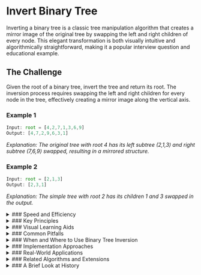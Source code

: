 # Invert Binary Tree

Inverting a binary tree is a classic tree manipulation algorithm that creates a mirror image of the original tree by swapping the left and right children of every node. This elegant transformation is both visually intuitive and algorithmically straightforward, making it a popular interview question and educational example.

## The Challenge

Given the root of a binary tree, invert the tree and return its root. The inversion process requires swapping the left and right children for every node in the tree, effectively creating a mirror image along the vertical axis.

### Example 1

```js
Input: root = [4,2,7,1,3,6,9]
Output: [4,7,2,9,6,3,1]
```

_Explanation: The original tree with root 4 has its left subtree (2,1,3) and right subtree (7,6,9) swapped, resulting in a mirrored structure._

### Example 2

```js
Input: root = [2,1,3]
Output: [2,3,1]
```

_Explanation: The simple tree with root 2 has its children 1 and 3 swapped in the output._

<details>
<summary>
### Speed and Efficiency
</summary>

The binary tree inversion algorithm is remarkably efficient:

- **Time Complexity**: O(n), where n is the number of nodes in the tree. This is because each node in the tree must be visited exactly once.

- **Space Complexity**: 
  - O(h) for the recursive approach, where h is the height of the tree. This represents the maximum depth of the recursion stack.
  - In the worst case (a completely unbalanced tree), this becomes O(n).
  - For iterative approaches using a queue or stack, the space complexity is also O(n) in the worst case.
</details>
<details>
<summary>
### Key Principles
</summary>

The inversion algorithm relies on several fundamental concepts:

- **Recursive Structure**: The problem naturally decomposes into smaller subproblems (inverting left and right subtrees).

- **Post-order Processing**: Typically implemented by first recursively inverting the subtrees, then swapping the children.

- **Tree Traversal**: Can be implemented using depth-first (recursive or with a stack) or breadth-first (with a queue) approaches.

- **In-place Modification**: The tree structure is modified directly without creating a new tree.
</details>
<details>
<summary>
### Visual Learning Aids
</summary>

For those who benefit from visual explanations, consider checking out these resources for interactive and animated guides:

- [Invert a binary tree in Python/Java/C# - CodeStandard](https://www.youtube.com/watch?v=fr0mAgb13kQ) - Clear visual explanation with multiple language implementations
- [Invert Binary Tree - LeetCode Visualized](https://www.youtube.com/watch?v=MTKZQcmKIfo) - Visual walkthrough of the algorithm
- [AlgoMonster's Interactive Explanation](https://algo.monster/liteproblems/226) - Detailed breakdown with flowcharts and step-by-step analysis
- [Invert Binary Tree - Study Algorithms](https://www.youtube.com/watch?v=ck23lNqbLjI) - Comprehensive explanation with animations and diagrams
</details>
<details>
<summary>
### Common Pitfalls
</summary>

When implementing the binary tree inversion algorithm, be mindful of these common challenges:

- **Null Handling**: Forgetting to check for null nodes can lead to null pointer exceptions.

- **Return Value Confusion**: Failing to return the root node after inversion, especially in recursive implementations.

- **Incomplete Traversal**: Not ensuring that all nodes in the tree are visited and processed.

- **Recursion Depth**: For very deep trees, recursive approaches may cause stack overflow errors.
</details>
<details>
<summary>
### When and Where to Use Binary Tree Inversion
</summary>

The binary tree inversion algorithm is useful in scenarios such as:

- **Mirror Image Generation**: Creating mirror images of tree-based data structures.

- **Graphics Processing**: Flipping visual elements represented as trees.

- **Game Development**: Creating symmetrical game levels or environments.

- **Compiler Design**: Transforming abstract syntax trees for code optimization.

- **Interview Preparation**: As a classic problem that tests understanding of tree traversal and recursion.
</details>
<details>
<summary>
### Implementation Approaches
</summary>

There are several ways to implement the binary tree inversion algorithm:

- **Recursive Approach**: The most intuitive method that follows the natural recursive structure of trees.
  ```python
  def invertTree(root):
      if not root:
          return None
      # Swap the children
      root.left, root.right = root.right, root.left
      # Recursively invert the subtrees
      invertTree(root.left)
      invertTree(root.right)
      return root
  ```

- **Iterative Approach with Queue (Level Order Traversal)**:
  ```python
  def invertTree(root):
      if not root:
          return None
      queue = [root]
      while queue:
          node = queue.pop(0)
          # Swap the children
          node.left, node.right = node.right, node.left
          # Add children to queue
          if node.left:
              queue.append(node.left)
          if node.right:
              queue.append(node.right)
      return root
  ```

- **Iterative Approach with Stack (Depth First Traversal)**:
  ```python
  def invertTree(root):
      if not root:
          return None
      stack = [root]
      while stack:
          node = stack.pop()
          # Swap the children
          node.left, node.right = node.right, node.left
          # Add children to stack
          if node.right:
              stack.append(node.right)
          if node.left:
              stack.append(node.left)
      return root
  ```
</details>
<details>
<summary>
### Real-World Applications
</summary>

The binary tree inversion algorithm has practical applications in various domains:

- **Image Processing**: Creating mirror images of hierarchical image representations.

- **Natural Language Processing**: Transforming parse trees for sentence analysis.

- **Network Topology**: Restructuring network hierarchies for load balancing.

- **UI Development**: Flipping interface elements for right-to-left language support.

- **Data Visualization**: Creating symmetrical visualizations of hierarchical data.
</details>
<details>
<summary>
### Related Algorithms and Extensions
</summary>

Several related algorithms and extensions build upon the basic tree inversion concept:

- **Subtree Inversion**: Inverting only specific subtrees within a larger tree structure.

- **Conditional Inversion**: Inverting nodes based on certain criteria or properties.

- **Level-Specific Inversion**: Inverting only nodes at particular depths in the tree.

- **Tree Isomorphism**: Determining if two trees are structurally identical after potential inversion.

- **Tree Serialization**: Converting inverted trees to and from linear representations.
</details>
<details>
<summary>
### A Brief Look at History
</summary>

The binary tree inversion algorithm gained widespread recognition in the programming community after a humorous tweet by Max Howell, the creator of the popular package manager Homebrew. In 2015, he tweeted about being rejected from a Google interview for failing to invert a binary tree. This sparked discussions about the relevance of algorithm questions in technical interviews and made this particular algorithm famous as a symbol of the disconnect between practical programming skills and interview assessments. Despite the controversy, the algorithm remains a valuable educational tool for understanding tree manipulation and recursion.
</details>